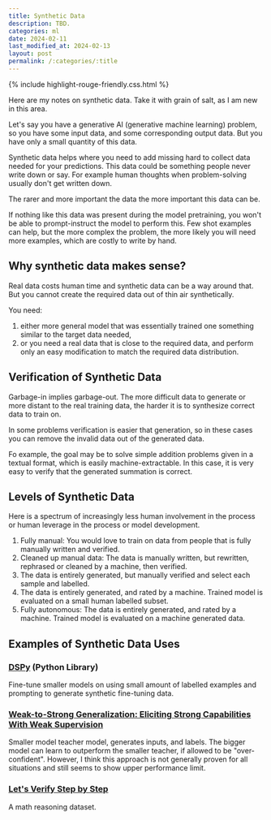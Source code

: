 ```yaml
---
title: Synthetic Data
description: TBD.
categories: ml
date: 2024-02-11
last_modified_at: 2024-02-13
layout: post
permalink: /:categories/:title
---
```


[//]: # ({% include mermaidjs.html %})
{% include highlight-rouge-friendly.css.html %}

[//]: # ({% include image.html alt="Bellman Update and Synthetic Data in Q-Transformer" src="/images/bellman-update-q-transformer-thumb.png" %})


Here are my notes on synthetic data. Take it with grain of salt, as I am new in this area.

Let's say you have a generative AI (generative machine learning) problem, so you have some input data, and some corresponding output data.
But you have only a small quantity of this data.

Synthetic data helps where you need to add missing hard to collect data needed for your predictions.
This data could be something people never write down or say.
For example human thoughts when problem-solving usually don't get written down.

The rarer and more important the data the more important this data can be.

If nothing like this data was present during the model pretraining, you won't be able to prompt-instruct the model to perform this.
Few shot examples can help, but the more complex the problem, the more likely you will need more examples, which are costly to write by hand.


## Why synthetic data makes sense?
Real data costs human time and synthetic data can be a way around that.
But you cannot create the required data out of thin air synthetically.

You need:
1. either more general model that was essentially trained one something similar to the target data needed,
2. or you need a real data that is close to the required data, and perform only an easy modification to match the required data distribution.


## Verification of Synthetic Data
Garbage-in implies garbage-out.
The more difficult data to generate or more distant to the real training data, the harder it is to synthesize correct data to train on.

In some problems verification is easier that generation, so in these cases you can remove the invalid data out of the generated data.

Fo example, the goal may be to solve simple addition problems given in a textual format, which is easily machine-extractable.
In this case, it is very easy to verify that the generated summation is correct.


## Levels of Synthetic Data
Here is a spectrum of increasingly less human involvement in the process or human leverage in the process or model development.

1. Fully manual: You would love to train on data from people that is fully manually written and verified.
2. Cleaned up manual data: The data is manually written, but rewritten, rephrased or cleaned by a machine, then verified.  
3. The data is entirely generated, but manually verified and select each sample and labelled.
4. The data is entirely generated, and rated by a machine. Trained model is evaluated on a small human labelled subset.
5. Fully autonomous: The data is entirely generated, and rated by a machine. Trained model is evaluated on a machine generated data.


## Examples of Synthetic Data Uses

### [DSPy](https://github.com/stanfordnlp/dspy?tab=readme-ov-file) (Python Library)
Fine-tune smaller models on using small amount of labelled examples and prompting to generate synthetic fine-tuning data. 


### [Weak-to-Strong Generalization: Eliciting Strong Capabilities With Weak Supervision](https://arxiv.org/html/2312.09390v1)
Smaller model teacher model, generates inputs, and labels.
The bigger model can learn to outperform the smaller teacher, if allowed to be "over-confident".
However, I think this approach is not generally proven for all situations and still seems to show upper performance limit.


### [Let's Verify Step by Step](https://arxiv.org/abs/2305.20050)
A math reasoning dataset.
